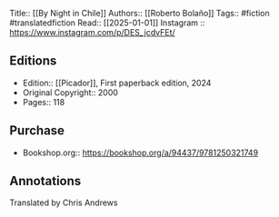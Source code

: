 Title:: [[By Night in Chile]]
Authors:: [[Roberto Bolaño]]
Tags:: #fiction #translatedfiction 
Read:: [[2025-01-01]]
Instagram :: https://www.instagram.com/p/DES_jcdvFEt/
## Editions
- Edition:: [[Picador]], First paperback edition, 2024
- Original Copyright:: 2000
- Pages:: 118

## Purchase
* Bookshop.org:: https://bookshop.org/a/94437/9781250321749
## Annotations
Translated by Chris Andrews
